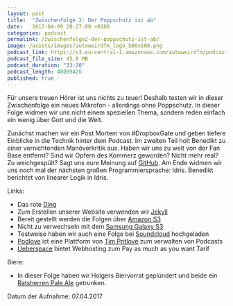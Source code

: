 ```yaml
---
layout: post
title:  "Zwischenfolge 2: Der Poppschutz ist ab"
date:   2017-04-09 20:27:00 +0100
categories: podcast
permalink: /zwischenfolge2-der-poppschutz-ist-ab/
image: /assets/images/autoweirdfm_logo_500x500.png
podcast_link: https://s3.eu-central-1.amazonaws.com/autoweirdfm/podcasts/zwischenfolge-2-Der+Poppschutz-ist-ab.mp3
podcast_file_size: 45,8 MB
podcast_duration: "33:20"
podcast_length: 48009426
published: true
---
```


Für unsere treuen Hörer ist uns nichts zu teuer!
Deshalb testen wir in dieser Zwischenfolge ein neues Mikrofon - allerdings ohne Poppschutz.
In dieser Folge widmen wir uns nicht einem speziellen Thema, sondern reden einfach ein wenig über Gott und die Welt.

Zunächst machen wir ein Post Mortem von #DropboxGate und geben tiefere Einblicke in die Technik hinter dem Podcast.
Im zweiten Teil holt Benedikt zu einer vernichtenden Manöverkritik aus.
Haben wir uns zu weit von der Fan Base entfernt?
Sind wir Opfern des Kommerz geworden?
Nicht mehr real?
Zu weichgespült?
Sagt uns eure Meinung auf [GitHub](https://github.com/autoweirdfm/autoweirdfm.github.io/issues).
Am Ende widmen wir uns noch mal der nächsten großen Programmiersprache: Idris.
Benedikt berichtet von linearer Logik in Idris.

Links:

- Das rote [Ding](https://focusrite.de/usb-audio-interfaces/scarlett-2i4)
- Zum Erstellen unserer Website verwenden wir [Jekyll](http://jekyllrb.com/)
- Bereit gestellt werden die Folgen über [Amazon S3](https://aws.amazon.com/s3)
- Nicht zu verwechseln mit dem [Samsung Galaxy S3](https://de.wikipedia.org/wiki/Samsung_Galaxy_S_III)
- Testweise haben wir auch eine Folge bei [Soundcloud](https://soundcloud.com/) hochgeladen
- [Podlove](https://podlove.org/) ist eine Plattform von [Tim Pritlove](https://metaebene.me/timpritlove/) zum verwalten von Podcasts
- [Ueberspace](https://uberspace.de/) bietet Webhosting zum Pay as much as you want Tarif

Biere:

- In dieser Folge haben wir Holgers Biervorrat geplündert und beide ein [Ratsherren Pale Ale](https://untappd.com/b/ratsherrn-brauerei-pale-ale/204742) getrunken.


Datum der Aufnahme: 07.04.2017

